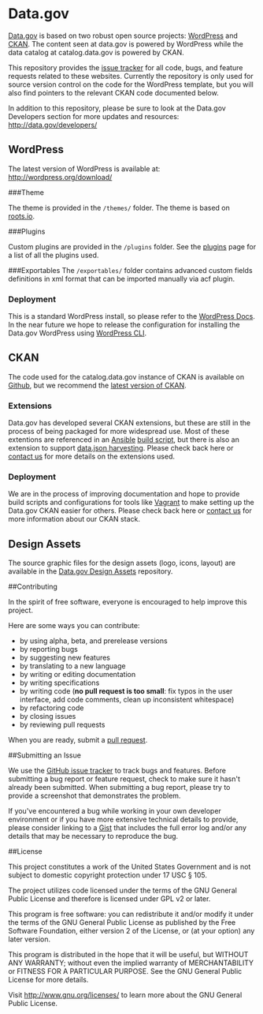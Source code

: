 Data.gov
==============
[Data.gov](http://data.gov) is based on two robust open source projects: [WordPress](http://wordpress.org) and [CKAN](http://ckan.org). The content seen at data.gov is powered by WordPress while the data catalog at catalog.data.gov is powered by CKAN. 

This repository provides the [issue tracker](https://github.com/GSA/data.gov/issues) for all code, bugs, and feature requests related to these websites. Currently the repository is only used for source version control on the code for the WordPress template, but you will also find pointers to the relevant CKAN code documented below.

In addition to this repository, please be sure to look at the Data.gov Developers section for more updates and resources: http://data.gov/developers/


## WordPress
The latest version of WordPress is available at: http://wordpress.org/download/

###Theme

The theme is provided in the `/themes/` folder. The theme is based on [roots.io](http://roots.io/starter-theme/).

###Plugins

Custom plugins are provided in the `/plugins` folder. See the [plugins](plugins.md) page for a list of all the plugins used.

###Exportables
The `/exportables/` folder contains advanced custom fields definitions in xml format that can be imported manually via acf plugin.

### Deployment
This is a standard WordPress install, so please refer to the [WordPress Docs](http://codex.wordpress.org/Installing_WordPress). In the near future we hope to release the configuration for installing the Data.gov WordPress using [WordPress CLI](http://wp-cli.org/). 

## CKAN

The code used for the catalog.data.gov instance of CKAN is available on [Github](https://github.com/okfn/ckan/tree/release-datagov), but we recommend the [latest version of CKAN](http://ckan.org/developers/docs-and-download/). 

### Extensions

Data.gov has developed several CKAN extensions, but these are still in the process of being packaged for more widespread use. Most of these extentions are referenced in an [Ansible](http://www.ansibleworks.com/) [build script](https://github.com/okfn/ckanext-geodatagov/blob/dev/deployment/datagov-buildserver.yml), but there is also an extension to support [data.json harvesting](https://github.com/FuhuXia/ckanext-datajson/tree/master). Please check back here or [contact us](https://www.data.gov/contact) for more details on the extensions used.

### Deployment

We are in the process of improving documentation and hope to provide build scripts and configurations for tools like [Vagrant](http://www.vagrantup.com/) to make setting up the Data.gov CKAN easier for others. Please check back here or [contact us](https://www.data.gov/contact) for more information about our CKAN stack. 

## Design Assets

The source graphic files for the design assets (logo, icons, layout) are available in the [Data.gov Design Assets](https://github.com/GSA/datagov-design) repository. 


##Contributing

In the spirit of free software, everyone is encouraged to help improve this project.

Here are some ways you can contribute:

- by using alpha, beta, and prerelease versions
- by reporting bugs
- by suggesting new features
- by translating to a new language
- by writing or editing documentation
- by writing specifications
- by writing code (**no pull request is too small**: fix typos in the user interface, add code comments, clean up inconsistent whitespace)
- by refactoring code
- by closing issues
- by reviewing pull requests

When you are ready, submit a [pull request](https://github.com/GSA/data.gov/pulls).

##Submitting an Issue

We use the [GitHub issue tracker](https://github.com/GSA/data.gov/issues) to track bugs and features. Before submitting a bug report or feature request, check to make sure it hasn't already been submitted. When submitting a bug report, please try to provide a screenshot that demonstrates the problem. 

If you've encountered a bug while working in your own developer environment or if you have more extensive technical details to provide, please consider linking to a [Gist](https://gist.github.com/) that includes the full error log and/or any details that may be necessary to reproduce the bug.

##License

This project constitutes a work of the United States Government and is not subject to domestic copyright protection under 17 USC § 105.

The project utilizes code licensed under the terms of the GNU General Public License and therefore is licensed under GPL v2 or later.

This program is free software: you can redistribute it and/or modify it under the terms of the GNU General Public License as published by the Free Software Foundation, either version 2 of the License, or (at your option) any later version.

This program is distributed in the hope that it will be useful, but WITHOUT ANY WARRANTY; without even the implied warranty of MERCHANTABILITY or FITNESS FOR A PARTICULAR PURPOSE. See the GNU General Public License for more details.

Visit http://www.gnu.org/licenses/ to learn more about the GNU General Public License.